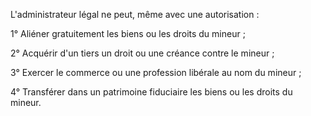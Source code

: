 L'administrateur légal ne peut, même avec une autorisation :

1° Aliéner gratuitement les biens ou les droits du mineur ;

2° Acquérir d'un tiers un droit ou une créance contre le mineur ;

3° Exercer le commerce ou une profession libérale au nom du mineur ;

4° Transférer dans un patrimoine fiduciaire les biens ou les droits du mineur.
